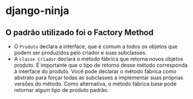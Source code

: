 # django-ninja

## O padrão utilizado foi o Factory Method
- O `Produto` declara a interface, que é comum a todos os objetos que podem ser produzidos pelo criador e suas subclasses.
- A `classe Criador` declara o método fábrica que retorna novos objetos produto. É importante que o tipo de retorno desse método corresponda à interface do produto. Você pode declarar o método fábrica como abstrato para forçar todas as subclasses a implementar suas próprias versões do método. Como alternativa, o método fábrica base pode retornar algum tipo de produto padrão.

